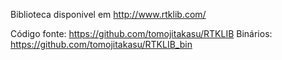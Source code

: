 Biblioteca disponivel em http://www.rtklib.com/

Código fonte: https://github.com/tomojitakasu/RTKLIB
Binários: https://github.com/tomojitakasu/RTKLIB_bin
